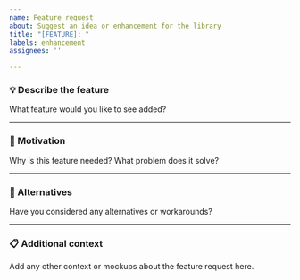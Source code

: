 ```yaml
---
name: Feature request
about: Suggest an idea or enhancement for the library
title: "[FEATURE]: "
labels: enhancement
assignees: ''

---
```


### 💡 Describe the feature

What feature would you like to see added?

---

### 🎯 Motivation

Why is this feature needed? What problem does it solve?

---

### 🔄 Alternatives

Have you considered any alternatives or workarounds?

---

### 📋 Additional context

Add any other context or mockups about the feature request here.
